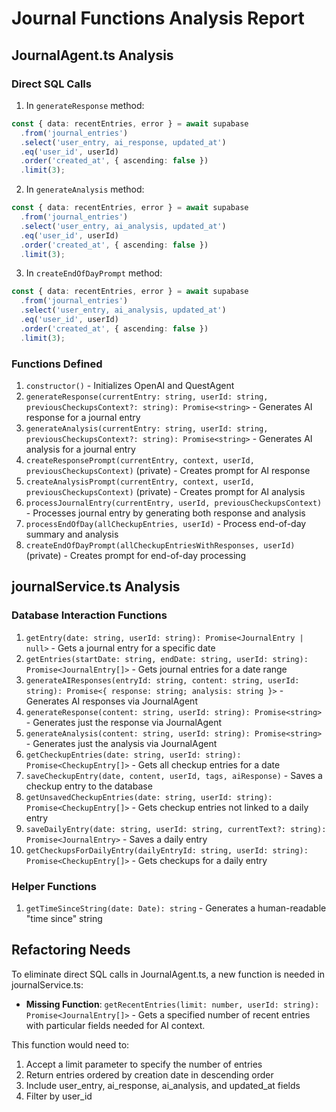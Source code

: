 # Journal Functions Analysis Report

## JournalAgent.ts Analysis

### Direct SQL Calls

1. In `generateResponse` method:
```typescript
const { data: recentEntries, error } = await supabase
  .from('journal_entries')
  .select('user_entry, ai_response, updated_at')
  .eq('user_id', userId)
  .order('created_at', { ascending: false })
  .limit(3);
```

2. In `generateAnalysis` method:
```typescript
const { data: recentEntries, error } = await supabase
  .from('journal_entries')
  .select('user_entry, ai_analysis, updated_at')
  .eq('user_id', userId)
  .order('created_at', { ascending: false })
  .limit(3);
```

3. In `createEndOfDayPrompt` method:
```typescript
const { data: recentEntries, error } = await supabase
  .from('journal_entries')
  .select('user_entry, ai_analysis, updated_at')
  .eq('user_id', userId)
  .order('created_at', { ascending: false })
  .limit(3);
```

### Functions Defined

1. `constructor()` - Initializes OpenAI and QuestAgent
2. `generateResponse(currentEntry: string, userId: string, previousCheckupsContext?: string): Promise<string>` - Generates AI response for a journal entry
3. `generateAnalysis(currentEntry: string, userId: string, previousCheckupsContext?: string): Promise<string>` - Generates AI analysis for a journal entry
4. `createResponsePrompt(currentEntry, context, userId, previousCheckupsContext)` (private) - Creates prompt for AI response
5. `createAnalysisPrompt(currentEntry, context, userId, previousCheckupsContext)` (private) - Creates prompt for AI analysis
6. `processJournalEntry(currentEntry, userId, previousCheckupsContext)` - Processes journal entry by generating both response and analysis
7. `processEndOfDay(allCheckupEntries, userId)` - Process end-of-day summary and analysis
8. `createEndOfDayPrompt(allCheckupEntriesWithResponses, userId)` (private) - Creates prompt for end-of-day processing

## journalService.ts Analysis

### Database Interaction Functions

1. `getEntry(date: string, userId: string): Promise<JournalEntry | null>` - Gets a journal entry for a specific date
2. `getEntries(startDate: string, endDate: string, userId: string): Promise<JournalEntry[]>` - Gets journal entries for a date range
3. `generateAIResponses(entryId: string, content: string, userId: string): Promise<{ response: string; analysis: string }>` - Generates AI responses via JournalAgent
4. `generateResponse(content: string, userId: string): Promise<string>` - Generates just the response via JournalAgent
5. `generateAnalysis(content: string, userId: string): Promise<string>` - Generates just the analysis via JournalAgent
6. `getCheckupEntries(date: string, userId: string): Promise<CheckupEntry[]>` - Gets all checkup entries for a date
7. `saveCheckupEntry(date, content, userId, tags, aiResponse)` - Saves a checkup entry to the database
8. `getUnsavedCheckupEntries(date: string, userId: string): Promise<CheckupEntry[]>` - Gets checkup entries not linked to a daily entry
9. `saveDailyEntry(date: string, userId: string, currentText?: string): Promise<JournalEntry>` - Saves a daily entry
10. `getCheckupsForDailyEntry(dailyEntryId: string, userId: string): Promise<CheckupEntry[]>` - Gets checkups for a daily entry

### Helper Functions

1. `getTimeSinceString(date: Date): string` - Generates a human-readable "time since" string

## Refactoring Needs

To eliminate direct SQL calls in JournalAgent.ts, a new function is needed in journalService.ts:

- **Missing Function**: `getRecentEntries(limit: number, userId: string): Promise<JournalEntry[]>` - Gets a specified number of recent entries with particular fields needed for AI context.

This function would need to:
1. Accept a limit parameter to specify the number of entries
2. Return entries ordered by creation date in descending order
3. Include user_entry, ai_response, ai_analysis, and updated_at fields
4. Filter by user_id